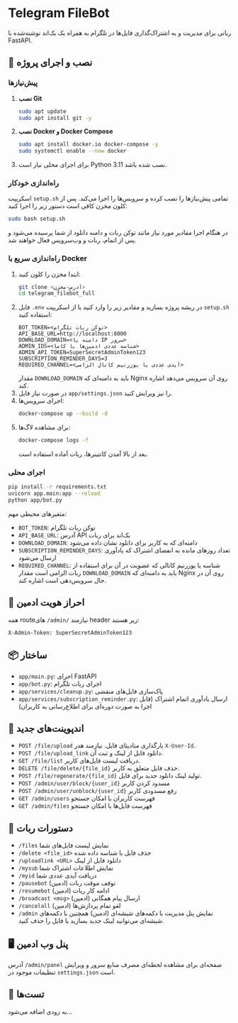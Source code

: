 # Telegram FileBot

رباتی برای مدیریت و به اشتراک‌گذاری فایل‌ها در تلگرام به همراه یک بک‌اند نوشته‌شده با FastAPI.

## 💾 نصب و اجرای پروژه

### پیش‌نیازها
1. **نصب Git**
   ```bash
   sudo apt update
   sudo apt install git -y
   ```
2. **نصب Docker و Docker Compose**
   ```bash
   sudo apt install docker.io docker-compose -y
   sudo systemctl enable --now docker
   ```
3. برای اجرای محلی نیاز است Python 3.11 نصب شده باشد.

### راه‌اندازی خودکار
اسکریپت `setup.sh` تمامی پیش‌نیازها را نصب کرده و سرویس‌ها را اجرا می‌کند. پس از کلون مخزن کافی است دستور زیر را اجرا کنید:
```bash
sudo bash setup.sh
```
در هنگام اجرا مقادیر مورد نیاز مانند توکن ربات و دامنه دانلود از شما پرسیده می‌شود و پس از اتمام، ربات و وب‌سرویس فعال خواهند شد.

### راه‌اندازی سریع با Docker
1. ابتدا مخزن را کلون کنید:
   ```bash
   git clone <آدرس-مخزن>
   cd telegram_filebot_full
   ```
2. فایل `.env` در ریشه پروژه بسازید و مقادیر زیر را وارد کنید یا از اسکریپت `setup.sh` استفاده کنید:
   ```env
   BOT_TOKEN=<توکن ربات تلگرام>
   API_BASE_URL=http://localhost:8000
   DOWNLOAD_DOMAIN=<دامنه یا IP سرور>
   ADMIN_IDS=<شناسه عددی ادمین‌ها با کاما>
   ADMIN_API_TOKEN=SuperSecretAdminToken123
   SUBSCRIPTION_REMINDER_DAYS=3
   REQUIRED_CHANNEL=<آیدی عددی یا یوزرنیم کانال الزامی>
   ```
   مقدار `DOWNLOAD_DOMAIN` باید به دامنه‌ای که Nginx روی آن سرویس می‌دهد اشاره کند.
3. در صورت نیاز فایل `app/settings.json` را نیز ویرایش کنید.
4. اجرای سرویس‌ها:
   ```bash
   docker-compose up --build -d
   ```
5. برای مشاهده لاگ‌ها:
   ```bash
   docker-compose logs -f
   ```
   بعد از بالا آمدن کانتینرها، ربات آماده استفاده است.

### اجرای محلی
```bash
pip install -r requirements.txt
uvicorn app.main:app --reload
python app/bot.py
```

متغیرهای محیطی مهم:
- `BOT_TOKEN`: توکن ربات تلگرام
- `API_BASE_URL`: آدرس API بک‌اند برای ربات
- `DOWNLOAD_DOMAIN`: دامنه‌ای که به کاربر برای دانلود نشان داده می‌شود
- `SUBSCRIPTION_REMINDER_DAYS`: تعداد روزهای مانده به انقضای اشتراک که یادآوری ارسال می‌شود
- `REQUIRED_CHANNEL`: شناسه یا یوزرنیم کانالی که عضویت در آن برای استفاده از ربات الزامی است
مقدار `DOWNLOAD_DOMAIN` باید به دامنه‌ای که Nginx روی آن در حال سرویس‌دهی است اشاره کند.

## 🔐 احراز هویت ادمین
همه routeهای `/admin/` نیازمند header زیر هستند:
```
X-Admin-Token: SuperSecretAdminToken123
```

## 📦 ساختار
- `app/main.py`: اجرای FastAPI
- `app/bot.py`: اجرای ربات تلگرام
- `app/services/cleanup.py`: پاک‌سازی فایل‌های منقضی
- `app/services/subscription_reminder.py`: ارسال یادآوری اتمام اشتراک
  (قابل اجرا به صورت دوره‌ای برای اطلاع‌رسانی به کاربران)

## 📑 اندپوینت‌های جدید
- `POST /file/upload` بارگذاری متادیتای فایل. نیازمند هدر `X-User-Id`.
- `POST /file/upload_link` دانلود فایل از لینک و ثبت آن.
- `GET /file/list` دریافت لیست فایل‌های کاربر.
- `DELETE /file/delete/{file_id}` حذف فایل متعلق به کاربر.
- `POST /file/regenerate/{file_id}` تولید لینک دانلود جدید برای فایل.
- `POST /admin/user/block/{user_id}` مسدود کردن کاربر
- `POST /admin/user/unblock/{user_id}` رفع مسدودی کاربر
- `GET /admin/users` فهرست کاربران با امکان جستجو
- `GET /admin/files` فهرست فایل‌ها با امکان جستجو

## 🤖 دستورات ربات
- `/files` نمایش لیست فایل‌های شما
- `/delete <file_id>` حذف فایل با شناسه داده شده
- `/uploadlink <URL>` دانلود فایل از لینک
- `/mysub` نمایش اطلاعات اشتراک شما
- `/myid` دریافت آیدی عددی شما
- `/pausebot` توقف موقت ربات (ادمین)
- `/resumebot` ادامه کار ربات (ادمین)
- `/broadcast <msg>` ارسال پیام همگانی (ادمین)
- `/cancelall` لغو تمام پردازش‌ها (ادمین)
- `/admin` نمایش پنل مدیریت با دکمه‌های شیشه‌ای (ادمین)
همچنین با دکمه‌های شیشه‌ای می‌توانید لینک جدید بسازید یا فایل را حذف کنید.

## 🖥️ پنل وب ادمین
آدرس `/admin/panel` صفحه‌ای برای مشاهده لحظه‌ای مصرف منابع سرور و ویرایش تنظیمات موجود در `settings.json` است.

## 🧪 تست‌ها
به زودی اضافه می‌شود...
